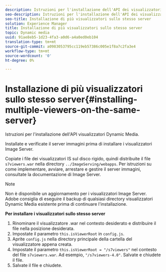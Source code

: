 ```yaml
---
description: Istruzioni per l'installazione dell'API dei visualizzatori Dynamic Media.
seo-description: Istruzioni per l'installazione dell'API dei visualizzatori Dynamic Media.
seo-title: Installazione di più visualizzatori sullo stesso server
solution: Experience Manager
title: Installazione di più visualizzatori sullo stesso server
topic: Dynamic media
uuid: 91ae8eb5-1d23-4fa3-a0d6-a4a0ed0eb104
translation-type: tm+mt
source-git-commit: a0983053795cc119eb57386c005e1f8a7c2fa3e4
workflow-type: tm+mt
source-wordcount: '0'
ht-degree: 0%

---
```



# Installazione di più visualizzatori sullo stesso server{#installing-multiple-viewers-on-the-same-server}

<!-- Updated June 1, 2020 from https://wiki.corp.adobe.com/pages/viewpage.action?spaceKey=scene7qa&title=s7Viewers%2C+S7SDK%2C+S7OnDemand+Release+Notes - Contact is Sasha -->

Istruzioni per l&#39;installazione dell&#39;API visualizzatori Dynamic Media.

Installate e verificate il server immagini prima di installare i visualizzatori Image Server.

Copiate i file dei visualizzatori IS sul disco rigido, quindi distribuite il file `s7viewers.war` nella directory `../ImageServing/webapps`. Per istruzioni su come implementare, avviare, arrestare e gestire il server immagini, consultate la documentazione di Image Server.

>[!NOTE]
>
>Non è disponibile un aggiornamento per i visualizzatori Image Server.  Adobe consiglia di eseguire il backup di qualsiasi directory visualizzatori Dynamic Media esistente prima di continuare l&#39;installazione.

**Per installare i visualizzatori sullo stesso server**

1. Rinominare il visualizzatore .war nel contesto desiderato e distribuire il file nella posizione desiderata.
1. Impostate il parametro `this.isViewerRoot` in `config.js`.
1. Aprite `config.js` nella directory principale della cartella del visualizzatore appena creata.
1. Impostate il parametro `this.isViewerRoot = "/s7viewers"` nel contesto del file `s7viewers.war`. Ad esempio, `"/s7viewers-4.0"`. Salvate e chiudete il file.
1. Salvate il file e chiudete.
